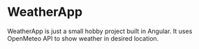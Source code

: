 
# WeatherApp

WeatherApp is just a small hobby project built in Angular. It uses OpenMeteo API to show weather in desired location.
